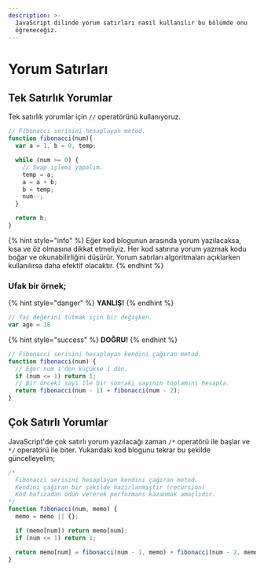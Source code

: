 ```yaml
---
description: >-
  JavaScript dilinde yorum satırları nasıl kullanılır bu bölümde onu
  öğreneceğiz.
---
```


# Yorum Satırları

## Tek Satırlık Yorumlar

Tek satırlık yorumlar için `//` operatörünü kullanıyoruz.

```javascript
// Fibonacci serisini hesaplayan metod.
function fibonacci(num){
  var a = 1, b = 0, temp;

  while (num >= 0) {
    // Swap işlemi yapalım.
    temp = a;
    a = a + b;
    b = temp;
    num--;
  }

  return b;
}
```

{% hint style="info" %}
 Eğer kod blogunun arasında yorum yazılacaksa, kısa ve öz olmasına dikkat etmeliyiz. Her kod satırına yorum yazmak kodu boğar ve okunabilirliğini düşürür. Yorum satırları algoritmaları açıklarken kullanılırsa daha efektif olacaktır.
{% endhint %}

### Ufak bir örnek;

{% hint style="danger" %}
**YANLIŞ!**
{% endhint %}

```javascript
// Yaş değerini tutmak için bir değişken.
var age = 18
```

{% hint style="success" %}
**DOĞRU!**
{% endhint %}

```javascript
// Fibonacci serisini hesaplayan kendini çağıran metod.
function fibonacci(num) {
  // Eğer num 1'den küçükse 1 dön.
  if (num <= 1) return 1;
  // Bir önceki sayı ile bir sonraki sayının toplamını hesapla.
  return fibonacci(num - 1) + fibonacci(num - 2);
}
```

## Çok Satırlı Yorumlar

JavaScript'de çok satırlı yorum yazılacağı zaman `/*` operatörü ile başlar ve `*/` operatörü ile biter. Yukarıdaki kod blogunu tekrar bu şekilde güncelleyelim;

```javascript
/* 
  Fibonacci serisini hesaplayan kendini çağıran metod.
  Kendini çağıran bir şekilde hazırlanmıştır (recursion)
  Kod hafızadan ödün vererek performans kazanmak amaçlıdır.
*/
function fibonacci(num, memo) {
  memo = memo || {};

  if (memo[num]) return memo[num];
  if (num <= 1) return 1;

  return memo[num] = fibonacci(num - 1, memo) + fibonacci(num - 2, memo);
}
```



